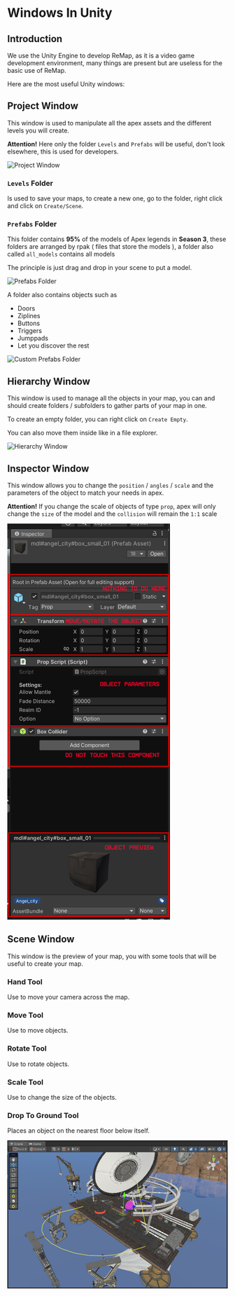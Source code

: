 
# Windows In Unity

## Introduction
We use the Unity Engine to develop ReMap, as it is a video game development environment, many things are present but are useless for the basic use of ReMap.

Here are the most useful Unity windows:

## Project Window

This window is used to manipulate all the apex assets and the different levels you will create.

**Attention!** Here only the folder `Levels` and `Prefabs` will be useful, don't look elsewhere, this is used for developers.

![Project Window](/Resources/Documentation/unity-windows/project-window.png)

### `Levels` Folder
Is used to save your maps, to create a new one, go to the folder, right click and click on `Create/Scene`.

### `Prefabs` Folder

This folder contains **95%** of the models of Apex legends in **Season 3**, these folders are arranged by rpak ( files that store the models ), a folder also called `all_models` contains all models

The principle is just drag and drop in your scene to put a model.

![Prefabs Folder](/Resources/Documentation/unity-windows/project-window-prefabs.png)

A folder also contains objects such as
* Doors
* Ziplines
* Buttons
* Triggers
* Jumppads
* Let you discover the rest

![Custom Prefabs Folder](/Resources/Documentation/unity-windows/project-window-prefabs-custom.png)


## Hierarchy Window

This window is used to manage all the objects in your map, you can and should create folders / subfolders to gather parts of your map in one.

To create an empty folder, you can right click on `Create Empty`.

You can also move them inside like in a file explorer.

![Hierarchy Window](/Resources/Documentation/unity-windows/hierarchy-window.png)


## Inspector Window

This window allows you to change the `position` / `angles` / `scale` and the parameters of the object to match your needs in apex.

**Attention!** If you change the scale of objects of type `prop`, apex will only change the `size` of the model and the `collision` will remain the `1:1` scale

![Inspector Window](/Resources/Documentation/unity-windows/inspector-window.png)


## Scene Window

This window is the preview of your map, you with some tools that will be useful to create your map.

### Hand Tool

Use to move your camera across the map.

### Move Tool

Use to move objects.

### Rotate Tool

Use to rotate objects.

### Scale Tool

Use to change the size of the objects.

### Drop To Ground Tool

Places an object on the nearest floor below itself.


![Scene Window](/Resources/Documentation/unity-windows/scene-window.png)
